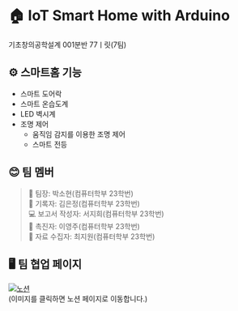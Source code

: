 # 🏠 IoT Smart Home with Arduino
기초창의공학설계 001분반 77ㅣ릿(7팀)

## ⚙️ 스마트홈 기능
- 스마트 도어락
- 스마트 온습도계
- LED 벽시계
- 조명 제어
  - 움직임 감지를 이용한 조명 제어
  - 스마트 전등
## 😊 팀 멤버
> 👑 팀장: 박소현(컴퓨터학부 23학번)</br>
> 🧾 기록자: 김은정(컴퓨터학부 23학번) </br>
> 💻 보고서 작성자: 서지희(컴퓨터학부 23학번) </br>
> 🌱 촉진자: 이영주(컴퓨터학부 23학번) </br>
> 🔎 자료 수집자: 최지원(컴퓨터학부 23학번) </br>

## 🖥️ 팀 협업 페이지
[![노션](https://search.pstatic.net/common/?src=http%3A%2F%2Fimgnews.naver.net%2Fimage%2F5366%2F2020%2F06%2F25%2F2020062513163201438bf45d5d5ea18013416985_20200625134501582.jpg&type=sc960_832)](https://vagabond-nutria-6ba.notion.site/77-e8ba42ff71a545f8ac042a83068b47de?pvs=4) </br>
(이미지를 클릭하면 노션 페이지로 이동합니다.)
